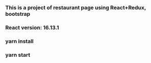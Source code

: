 <h3>This is a project of restaurant page using React+Redux, bootstrap</h3>
<h3>React version: 16.13.1</h3>
<h3>yarn install<h3/>
<h3>yarn start<h3/>
